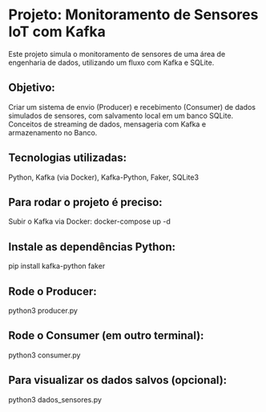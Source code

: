 # Projeto: Monitoramento de Sensores IoT com Kafka
Este projeto simula o monitoramento de sensores de uma área de engenharia de dados, utilizando um fluxo com Kafka e SQLite.

## Objetivo:
Criar um sistema de envio (Producer) e recebimento (Consumer) de dados simulados de sensores, com salvamento local em um banco SQLite. Conceitos de streaming de dados, mensageria com Kafka e armazenamento no Banco.

## Tecnologias utilizadas: 
Python, Kafka (via Docker), Kafka-Python, Faker, SQLite3

## Para rodar o projeto é preciso:
Subir o Kafka via Docker: docker-compose up -d

## Instale as dependências Python: 
pip install kafka-python faker

## Rode o Producer:  
python3 producer.py

## Rode o Consumer (em outro terminal): 
python3 consumer.py

## Para visualizar os dados salvos (opcional):
python3 dados_sensores.py
